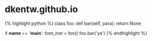 dkentw.github.io
================



{% highlight python %}
class foo:
    def bar(self, para):
        return None

if __name__ == '__main__':
    foot_inst = foo()
    foo.bar('ya')
{% endhighlight %}
